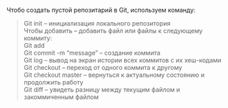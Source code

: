 Чтобо создать пустой репозитарий в Git, используем команду:  
>Git init – инициализация локального репозитория  
Чтобы добавить – добавить файл или файлы к следующему коммиту:  
>Git add  
>Git commit -m “message” – создание коммита  
>Git log – вывод на экран истории всех коммитов с их хеш-кодами  
>Git checkout – переход от одного коммита к другому  
>Git checkout master – вернуться к актуальному состоянию и продолжить работу  
>Git diff – увидеть разницу между текущим файлом и закоммиченным файлом  
